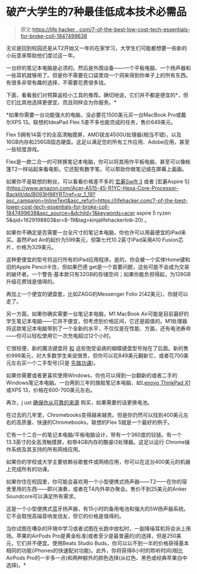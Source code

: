 # 破产大学生的7种最佳低成本技术必需品

> 原文:[https://life hacker . com/7-of-the-best-low-cost-tech-essentials-for-broke-coll-1847499638](https://lifehacker.com/7-of-the-best-lower-cost-tech-essentials-for-broke-coll-1847499638)

无论是回到校园还是从T2开始又一年的在家学习，大学生们可能都想要一些新的小玩意来帮助他们度过这一年。

一台好的笔记本电脑是必须的。然后是外围设备——一个平板电脑、一个扬声器和一些耳机就够用了。但是你不需要在口袋里烧一个洞来得到你单子上的所有东西。有很多非常有趣的选择，不需要花费很多钱。

下面，看看我们对预算返校小工具的推荐。确切地说，它们并不都是便宜的*，但它们比其他选择更便宜，而且同样会为你服务。*

 *如果你需要一台功能强大的电脑，没必要花1500美元买一台MacBook Pro或戴尔XPS 13。联想的IdeaPad Flex 5差不多也能完成的任务，售价649美元。

Flex 5拥有14英寸的全高清触摸屏，AMD锐龙4500U处理器(相当不错)，以及16GB内存和256GB固态硬盘。这足以满足您的所有工作应用、Adobe应用，甚至一些轻度游戏。

Flex是一款二合一的可转换笔记本电脑，你可以将其用作平板电脑，甚至可以像帐篷T2一样站起来看电影。它还配有数字笔，可以帮助你做笔记或在屏幕上画画。

如果你不是联想的粉丝，可以看看价格差不多的 [宏碁Swift 3](https://www.amazon.com/Acer-Ultra-Thin-Fingerprint-Back-lit-Accessories/dp/B091F765YF?asc_campaign=InlineText&asc_refurl=https://lifehacker.com/7-of-the-best-lower-cost-tech-essentials-for-broke-coll-1847499638&asc_source=&tag=kinjalifehackerlink-20) 或者 [宏碁Aspire 5](https://www.amazon.com/Acer-A515-45-R1YC-Hexa-Core-Processor-Backlit/dp/B093H98YRT/ref=sr_1_19?asc_campaign=InlineText&asc_refurl=https://lifehacker.com/7-of-the-best-lower-cost-tech-essentials-for-broke-coll-1847499638&asc_source=&dchild=1&keywords=acer aspire 5 ryzen 5&qid=1629198803&sr=8-19&tag=kinjalifehackerlink-20) 。

如果你不确定是否需要一台全尺寸的笔记本电脑，你也许可以用最便宜的iPad来买。虽然iPad Air的起价为599美元，但第七代10.2英寸iPad采用A10 Fusion芯片，价格为329美元。

这种更便宜的型号将运行所有的iPad应用程序。是的，你会被一个实体Home键和旧的Apple Pencil卡住，但如果巴德 get是一个首要问题，这些可能不会成为交易的破坏者。一个警告:基本款只有32GB的存储空间；如果你能负担得起，为128GB升级花费钱是值得的。

再加上一个便宜的键盘套，比如ZAGG的Messenger Folio 2(42美元)，你就可以走了。

另一方面，如果你确实需要一台笔记本电脑，M1 MacBook Air可能是目前最好的学生笔记本电脑——它并不便宜，但考虑到价格区间，它还是超值的。M1处理器将这款笔记本电脑带到了一个全新的水平，不仅仅是在性能、方面，还有电池寿命——你可以轻松使用它一次充电超过12个小时。

它很轻便，新的魔法键盘将 [和](https://lifehacker.com/how-to-fix-sticky-keys-and-double-presses-on-your-macbo-1847428716) 这些饱受诟病的蝴蝶键盘型号抛在了后面。新的售价999美元，对大多数学生来说很贵，但你可以花849美元翻新它，或者花700美元左右买一个二手型号(只是 [先做功课](https://lifehacker.com/the-dos-and-donts-of-buying-a-refurbished-laptop-1847317444))。

如果你需要或者更喜欢使用Windows，你也可以得到一台翻新的或者二手的Windows笔记本电脑。一台两到三年的旗舰笔记本电脑，如L[enovo ThinkPad X1](https://www.backmarket.com/tested-and-certified-used-lenovo-thinkpad-x1-carbon-14-inch-core-i7-7500u-16-gb-ssd-512-gb/330972.html#l=12)或XPS 13，价格在600-700美元左右。

再次，j ust [确保你从可靠的来源](https://lifehacker.com/the-dos-and-donts-of-buying-a-refurbished-laptop-1847317444) 购买，如果需要的话更换电池。

在过去的几年里，Chromebooks变得越来越贵。但是你仍然可以找到400美元左右的高质量、快速的Chromebooks，联想的Flex 5就是一个最好的例子。

它有一个二合一的笔记本电脑/平板电脑设计，带有一个360度的铰链。有一个13.3英寸的全高清触摸屏，和带4GB内存的酷睿i3处理器。这足以运行 Chrome操作系统及其支持的所有网络应用。

如果你的学校或大学主要依赖谷歌套件或网络应用，你可以在这台400美元的机器上完成所有的功课。

如果你住在校园里，你可能会喜欢用一个小型便携式扬声器——T2——在你的宿舍里用的东西——即兴演奏，或者在T4内外举办聚会。售价不到25美元的Anker Soundcore可以满足所有需求。

这是一个小型便携式蓝牙扬声器，有15小时的备用电池和强大的5W扬声器系统。它不会取悦高端音响发烧友，但它的价格是值得的。

当你试图在嘈杂的环境中学习或者试图在长跑中放松时，一副降噪耳机将会派上用场。苹果的AirPods Pro是黄金标准(或者至少是最普遍的)的选择，但是250美元，它们并不便宜。使用Beats Studio Buds，你可以以不到一半的价格获得基本相同的功能(iPhones的快速配对功能)。此外，你将获得8小时的聆听时间(相比AirPods Pro的一半多一点)和两种额外的颜色选择(从红色、黑色或经典苹果白中选择)。*